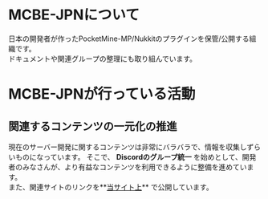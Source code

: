 # MCBE-JPNについて

日本の開発者が作ったPocketMine-MP/Nukkitのプラグインを保管/公開する組織です。  
ドキュメントや関連グループの整理にも取り組んでいます。

# MCBE-JPNが行っている活動

## 関連するコンテンツの一元化の推進

現在のサーバー開発に関するコンテンツは非常にバラバラで、情報を収集しずらいものになっています。
そこで、 **Discordのグループ統一** を始めとして、開発者のみなさんが、より有益なコンテンツを利用できるように整備を進めています。  
また、関連サイトのリンクを**[当サイト上](/sites)** で公開しています。
